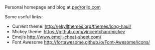 Personal homepage and blog at [pedrorijo.com](http://pedrorijo.com/)

Some useful links:
* Current theme: http://jekyllthemes.org/themes/long-haul/
* Mickey theme: https://github.com/vincentchan/mickey
* Emojis http://www.emoji-cheat-sheet.com/
* Font Awesome http://fortawesome.github.io/Font-Awesome/icons/

